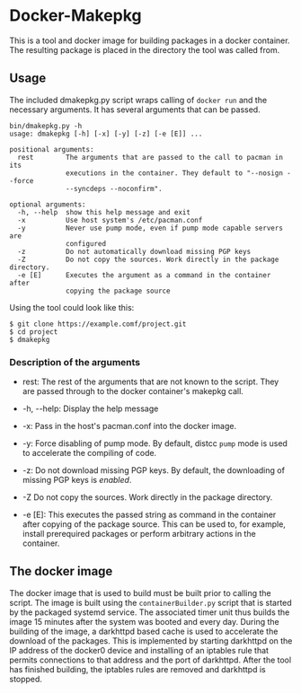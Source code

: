 # Docker-Makepkg

This is a tool and docker image for building packages in a docker container. The resulting package is placed in the directory the tool was called from.

## Usage
The included dmakepkg.py script wraps calling of `docker run` and the necessary arguments.
It has several arguments that can be passed.

```
bin/dmakepkg.py -h
usage: dmakepkg [-h] [-x] [-y] [-z] [-e [E]] ...

positional arguments:
  rest        The arguments that are passed to the call to pacman in its
              executions in the container. They default to "--nosign --force
              --syncdeps --noconfirm".

optional arguments:
  -h, --help  show this help message and exit
  -x          Use host system's /etc/pacman.conf
  -y          Never use pump mode, even if pump mode capable servers are
              configured
  -z          Do not automatically download missing PGP keys
  -Z          Do not copy the sources. Work directly in the package directory.
  -e [E]      Executes the argument as a command in the container after
              copying the package source

```

Using the tool could look like this:
```
$ git clone https://example.comf/project.git
$ cd project
$ dmakepkg
```

### Description of the arguments

* rest: The rest of the arguments that are not known to the script. They are passed through to the docker container's makepkg call.

* -h, --help: Display the help message
* -x: Pass in the host's pacman.conf into the docker image.
* -y: Force disabling of pump mode. By default, distcc `pump` mode is used to accelerate the compiling of code.
* -z: Do not download missing PGP keys. By default, the downloading of missing PGP keys is _enabled_.
* -Z          Do not copy the sources. Work directly in the package directory.
* -e [E]: This executes the passed string as command in the container after copying of the package source. This can be used to, for example, install prerequired packages or perform arbitrary actions in the container.

## The docker image
The docker image that is used to build must be built prior to calling the script.
The image is built using the `containerBuilder.py` script that is started by the packaged systemd service.
The associated timer unit thus builds the image 15 minutes after the system was booted and every day.
During the building of the image, a darkhttpd based cache is used to accelerate the download of the packages. This is implemented by starting darkhttpd on the IP address of the docker0 device and installing of an iptables rule that permits connections to that address and the port of darkhttpd.
After the tool has finished building, the iptables rules are removed and darkhttpd is stopped.
